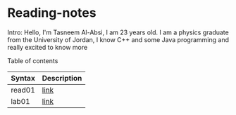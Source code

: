 # Reading-notes

Intro: Hello, I'm Tasneem Al-Absi, I am 23 years old. I am a physics graduate from the University of Jordan, I know C++ and some Java programming and really excited to know more

Table of contents

| Syntax      | Description |
| ----------- | ----------- |
| read01     | [link](https://github.com/Tasneemalabsi/reading-notes/blob/main/read01.md)     |
| lab01   | [link](https://github.com/Tasneemalabsi/reading-notes/blob/main/lab01.md)       |
